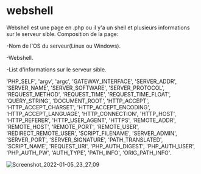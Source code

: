 # webshell

Webshell est une page en .php ou il y'a un shell et plusieurs informations sur le serveur sible.
Composition de la page:

-Nom de l'OS du serveur(Linux ou Windows).

-Webshell.

-List d'informations sur le serveur sible.


'PHP_SELF',
'argv',
'argc',
'GATEWAY_INTERFACE',
'SERVER_ADDR',
'SERVER_NAME',
'SERVER_SOFTWARE',
'SERVER_PROTOCOL',
'REQUEST_METHOD',
'REQUEST_TIME',
'REQUEST_TIME_FLOAT',
'QUERY_STRING',
'DOCUMENT_ROOT',
'HTTP_ACCEPT',
'HTTP_ACCEPT_CHARSET',
'HTTP_ACCEPT_ENCODING',
'HTTP_ACCEPT_LANGUAGE',
'HTTP_CONNECTION',
'HTTP_HOST',
'HTTP_REFERER',
'HTTP_USER_AGENT',
'HTTPS',
'REMOTE_ADDR',
'REMOTE_HOST',
'REMOTE_PORT',
'REMOTE_USER',
'REDIRECT_REMOTE_USER',
'SCRIPT_FILENAME',
'SERVER_ADMIN',
'SERVER_PORT',
'SERVER_SIGNATURE',
'PATH_TRANSLATED',
'SCRIPT_NAME',
'REQUEST_URI',
'PHP_AUTH_DIGEST',
'PHP_AUTH_USER',
'PHP_AUTH_PW',
'AUTH_TYPE',
'PATH_INFO',
'ORIG_PATH_INFO'.

![Screenshot_2022-01-05_23_27_09](https://user-images.githubusercontent.com/97174067/148298477-dce15878-9184-4c6d-9148-b6ce5eff67b1.png)




